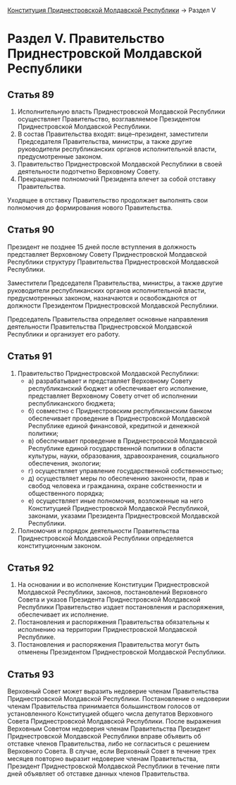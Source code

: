 [Конституция Приднестровской Молдавской Республики](README.md) → Раздел V

# Раздел V. Правительство Приднестровской Молдавской Республики

## <a name="article-89"></a> Статья 89

1. Исполнительную власть Приднестровской Молдавской Республики осуществляет Правительство, возглавляемое Президентом Приднестровской Молдавской Республики.
2. В состав Правительства входят: вице–президент, заместители Председателя Правительства, министры, а также другие руководители республиканских органов исполнительной власти, предусмотренные законом.
3. Правительство Приднестровской Молдавской Республики в своей деятельности подотчетно Верховному Совету.
4. Прекращение полномочий Президента влечет за собой отставку Правительства.

Уходящее в отставку Правительство продолжает выполнять свои полномочия до формирования нового Правительства.

## <a name="article-90"></a> Статья 90

Президент не позднее 15 дней после вступления в должность представляет Верховному Совету Приднестровской Молдавской Республики структуру Правительства Приднестровской Молдавской Республики.

Заместители Председателя Правительства, министры, а также другие руководители республиканских органов исполнительной власти, предусмотренных законом, назначаются и освобождаются от должности Президентом Приднестровской Молдавской Республики.

Председатель Правительства определяет основные направления деятельности Правительства Приднестровской Молдавской Республики и организует его работу.

## <a name="article-91"></a> Статья 91

1. Правительство Приднестровской Молдавской Республики:
	- а) разрабатывает и представляет Верховному Совету республиканский бюджет и обеспечивает его исполнение, представляет Верховному Совету отчет об исполнении республиканского бюджета;
	- б) совместно с Приднестровским республиканским банком обеспечивает проведение в Приднестровской Молдавской Республике единой финансовой, кредитной и денежной политики;
	- в) обеспечивает проведение в Приднестровской Молдавской Республике единой государственной политики в области культуры, науки, образования, здравоохранения, социального обеспечения, экологии;
	- г) осуществляет управление государственной собственностью;
	- д) осуществляет меры по обеспечению законности, прав и свобод человека и гражданина, охране собственности и общественного порядка;
	- е) осуществляет иные полномочия, возложенные на него Конституцией Приднестровской Молдавской Республикой, законами, указами Президента Приднестровской Молдавской Республики.
2. Полномочия и порядок деятельности Правительства Приднестровской Молдавской Республики определяется конституционным законом.

## <a name="article-92"></a> Статья 92

1. На основании и во исполнение Конституции Приднестровской Молдавской Республики, законов, постановлений Верховного Совета и указов Президента Приднестровской Молдавской Республики Правительство издает постановления и распоряжения, обеспечивает их исполнение.
2. Постановления и распоряжения Правительства обязательны к исполнению на территории Приднестровской Молдавской Республике.
3. Постановления и распоряжения Правительства могут быть отменены Президентом Приднестровской Молдавской Республики.

## <a name="article-93"></a> Статья 93

Верховный Совет может выразить недоверие членам Правительства Приднестровской Молдавской Республики. Постановление о недоверии членам Правительства принимается большинством голосов от установленного Конституцией общего числа депутатов Верховного Совета Приднестровской Молдавской Республики. После выражения Верховным Советом недоверия членам Правительства Президент Приднестровской Молдавской Республики вправе объявить об отставке членов Правительства, либо не согласиться с решением Верховного Совета. В случае, если Верховный Совет в течение трех месяцев повторно выразит недоверие членам Правительства, Президент Приднестровской Молдавской Республики в течение пяти дней объявляет об отставке данных членов Правительства.
